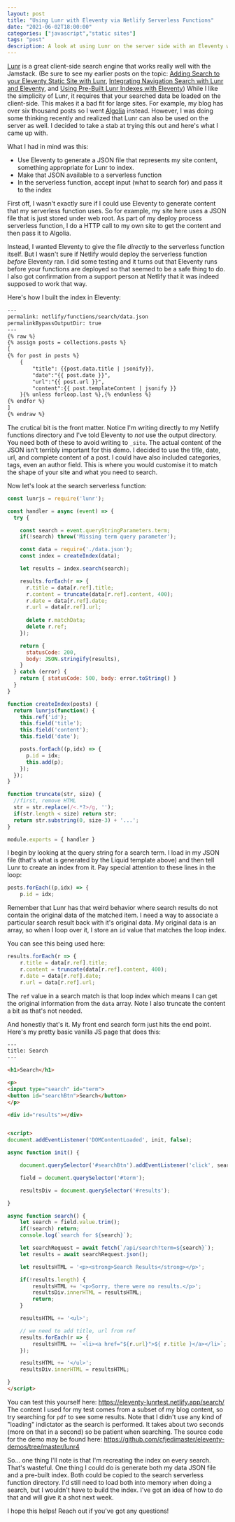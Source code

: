 ```yaml
---
layout: post
title: "Using Lunr with Eleventy via Netlify Serverless Functions"
date: "2021-06-02T18:00:00"
categories: ["javascript","static sites"]
tags: "post"
description: A look at using Lunr on the server side with an Eleventy web site
---
```


[Lunr](https://lunrjs.com/) is a great client-side search engine that works really well with the Jamstack. (Be sure to see my earlier posts on the topic: [Adding Search to your Eleventy Static Site with Lunr](https://www.raymondcamden.com/2019/10/20/adding-search-to-your-eleventy-static-site-with-lunr), [Integrating Navigation Search with Lunr and Eleventy](https://www.raymondcamden.com/2021/02/22/integrating-navigation-search-with-lunr-and-eleventy), and [Using Pre-Built Lunr Indexes with Eleventy](https://www.raymondcamden.com/2021/01/22/using-pre-built-lunr-indexes-with-eleventy)) While I like the simplicity of Lunr, it requires that your searched data be loaded on the client-side. This makes it a bad fit for large sites. For example, my blog has over six thousand posts so I went [Algolia](https://www.algolia.com/) instead. However, I was doing some thinking recently and realized that Lunr can also be used on the server as well. I decided to take a stab at trying this out and here's what I came up with.

What I had in mind was this:

* Use Eleventy to generate a JSON file that represents my site content, something appropriate for Lunr to index.
* Make that JSON available to a serverless function
* In the serverless function, accept input (what to search for) and pass it to the index

First off, I wasn't exactly sure if I could use Eleventy to generate content that my serverless function uses. So for example, my site here uses a JSON file that is just stored under web root. As part of my deploy process serverless function, I do a HTTP call to my own site to get the content and then pass it to Algolia. 

Instead, I wanted Eleventy to give the file *directly* to the serverless function itself. But I wasn't sure if Netlify would deploy the serverless function *before* Eleventy ran. I did some testing and it turns out that Eleventy runs before your functions are deployed so that seemed to be a safe thing to do. I also got confirmation from a support person at Netlify that it was indeed supposed to work that way.

Here's how I built the index in Eleventy:

```html
---
permalink: netlify/functions/search/data.json
permalinkBypassOutputDir: true
---
{% raw %}
{% assign posts = collections.posts %}
[
{% for post in posts %}
	{
		"title": {{post.data.title | jsonify}},
		"date":"{{ post.date }}",
		"url":"{{ post.url }}",
		"content":{{ post.templateContent | jsonify }}
	}{% unless forloop.last %},{% endunless %}
{% endfor %}
]
{% endraw %}
```

The crutical bit is the front matter. Notice I'm writing directly to my Netlify functions directory and I've told Eleventy to *not* use the output directory. You need both of these to avoid writing to `_site`. The actual content of the JSON isn't terribly important for this demo. I decided to use the title, date, url, and complete content of a post. I could have also included categories, tags, even an author field. This is where you would customise it to match the shape of your site and what you need to search. 

Now let's look at the search serverless function:

```js
const lunrjs = require('lunr');

const handler = async (event) => {
  try {

    const search = event.queryStringParameters.term;
    if(!search) throw('Missing term query parameter');

    const data = require('./data.json');
    const index = createIndex(data);

    let results = index.search(search);

    results.forEach(r => {
      r.title = data[r.ref].title;
      r.content = truncate(data[r.ref].content, 400);
      r.date = data[r.ref].date;
      r.url = data[r.ref].url;
      
      delete r.matchData;
      delete r.ref;
    });

    return {
      statusCode: 200,
      body: JSON.stringify(results),
    }
  } catch (error) {
    return { statusCode: 500, body: error.toString() }
  }
}

function createIndex(posts) {
  return lunrjs(function() {
    this.ref('id');
    this.field('title');
    this.field('content');
    this.field('date');

    posts.forEach((p,idx) => {
      p.id = idx;
      this.add(p);
    });
  });
}

function truncate(str, size) {
  //first, remove HTML
  str = str.replace(/<.*?>/g, '');
  if(str.length < size) return str;
  return str.substring(0, size-3) + '...';
}

module.exports = { handler }
```

I begin by looking at the query string for a search term. I load in my JSON file (that's what is generated by the Liquid template above) and then tell Lunr to create an index from it. Pay special attention to these lines in the loop:

```js
posts.forEach((p,idx) => {
	p.id = idx;
```

Remember that Lunr has that weird behavior where search results do not contain the original data of the matched item. I need a way to associate a particular search result back with it's original data. My original data is an array, so when I loop over it, I store an `id` value that matches the loop index. 

You can see this being used here:

```js
results.forEach(r => {
	r.title = data[r.ref].title;
	r.content = truncate(data[r.ref].content, 400);
	r.date = data[r.ref].date;
	r.url = data[r.ref].url;
```

The `ref` value in a search match is that loop index which means I can get the original information from the `data` array. Note I also truncate the content a bit as that's not needed.

And honestly that's it. My front end search form just hits the end point. Here's my pretty basic vanilla JS page that does this:

```html
---
title: Search
---

<h1>Search</h1>

<p>
<input type="search" id="term">  
<button id="searchBtn">Search</button>
</p>

<div id="results"></div>


<script>
document.addEventListener('DOMContentLoaded', init, false);

async function init() {

	document.querySelector('#searchBtn').addEventListener('click', search);

	field = document.querySelector('#term');

	resultsDiv = document.querySelector('#results');

}

async function search() {
	let search = field.value.trim();
	if(!search) return;
	console.log(`search for ${search}`);

	let searchRequest = await fetch(`/api/search?term=${search}`);
	let results = await searchRequest.json();

	let resultsHTML = '<p><strong>Search Results</strong></p>';

	if(!results.length) {
		resultsHTML += '<p>Sorry, there were no results.</p>';
		resultsDiv.innerHTML = resultsHTML;
		return;
	}

	resultsHTML += '<ul>';

	// we need to add title, url from ref
	results.forEach(r => {
		resultsHTML += `<li><a href="${r.url}">${ r.title }</a></li>`;
	});

	resultsHTML += '</ul>';
	resultsDiv.innerHTML = resultsHTML;

}
</script>
```

You can test this yourself here: <https://eleventy-lunrtest.netlify.app/search/> The content I used for my test comes from a subset of my blog content, so try searching for `pdf` to see some results. Note that I didn't use any kind of "loading" indictator as the search is performed. It takes about two seconds (more on that in a second) so be patient when searching. The source code for the demo may be found here: <https://github.com/cfjedimaster/eleventy-demos/tree/master/lunr4>

So... one thing I'll note is that I'm recreating the index on every search. That's wasteful. One thing I could do is generate both my data JSON file and a pre-built index. Both could be copied to the search serverless function directory. I'd still need to load both into memory when doing a search, but I wouldn't have to build the index. I've got an idea of how to do that and will give it a shot next week.

I hope this helps! Reach out if you've got any questions!



